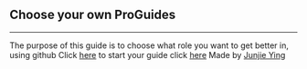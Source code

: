 ## Choose your own ProGuides
--------------------
The purpose of this guide is to choose what role you want to get better in, using github
Click [here](home.md) to start your guide
click [here](https://images.app.goo.gl/1HmJydssdQC7fz8FA)
Made by [Junjie Ying](https://github.com/Junjiey6174)